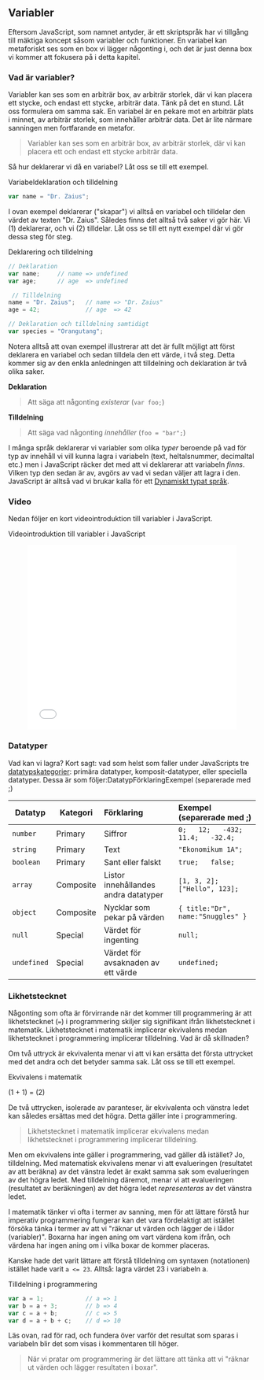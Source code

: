 ## Variabler

Eftersom JavaScript, som namnet antyder, är ett skriptspråk har vi tillgång till mäktiga koncept såsom variabler och funktioner. En variabel kan metaforiskt ses som en box vi lägger någonting i, och det är just denna box vi kommer att fokusera på i detta kapitel.

### Vad är variabler?

Variabler kan ses som en arbiträr box, av arbiträr storlek, där vi kan placera ett stycke, och endast ett stycke, arbiträr data. Tänk på det en stund. Låt oss formulera om samma sak. En variabel är en pekare mot en arbiträr plats i minnet, av arbiträr storlek, som innehåller arbiträr data. Det är lite närmare sanningen men fortfarande en metafor.

> Variabler kan ses som en arbiträr box, av arbiträr storlek, där vi kan placera ett och endast ett stycke arbiträr data.

Så hur deklarerar vi då en variabel? Låt oss se till ett exempel.

Variabeldeklaration och tilldelning

```javascript
var name = "Dr. Zaius";
```

I ovan exempel deklarerar ("skapar") vi alltså en variabel och tilldelar den värdet av texten "Dr. Zaius". Således finns det alltså två saker vi gör här. Vi (1) deklarerar, och vi (2) tilldelar. Låt oss se till ett nytt exempel där vi gör dessa steg för steg.

Deklarering och tilldelning

```javascript
// Deklaration
var name;     // name => undefined
var age;      // age  => undefined

 // Tilldelning
name = "Dr. Zaius";   // name => "Dr. Zaius"
age = 42;             // age  => 42

// Deklaration och tilldelning samtidigt
var species = "Orangutang";
```

Notera alltså att ovan exempel illustrerar att det är fullt möjligt att först deklarera en variabel och sedan tilldela den ett värde, i två steg. Detta kommer sig av den enkla anledningen att tilldelning och deklaration är två olika saker.

**Deklaration**

> Att säga att någonting _existerar_
> (`var foo;`)

**Tilldelning**

> Att säga vad någonting _innehåller_
> (`foo = "bar";`)

I många språk deklarerar vi variabler som olika _typer_ beroende på vad för typ av innehåll vi vill kunna lagra i variabeln (text, heltalsnummer, decimaltal etc.) men i JavaScript räcker det med att vi deklarerar att variabeln _finns_. Vilken typ den sedan är av, avgörs av vad vi sedan väljer att lagra i den. JavaScript är alltså vad vi brukar kalla för ett [Dynamiskt typat språk][0].

### Video

Nedan följer en kort videointroduktion till variabler i JavaScript.

Videointroduktion till variabler i JavaScript

<figure>
<iframe width="100%" height="375" src="//www.youtube.com/embed/J_XO0AzXE6Q?rel=0&vq=hd1080" frameborder="0" allowfullscreen></iframe>
</figure>

### Datatyper

Vad kan vi lagra? Kort sagt: vad som helst som faller under JavaScripts tre [datatypskategorier][1]: primära datatyper, komposit-datatyper, eller speciella datatyper. Dessa är som följer:DatatypFörklaringExempel (separerade med ;)


| Datatyp     | Kategori  | Förklaring                               | Exempel (separerade med ;)
|-------------|-----------|:-----------------------------------------|:---------------------------
| `number`    | Primary   | Siffror                                  | `0;   12;   -432;   11.4;   -32.4;`
| `string`    | Primary   | Text                                     | `"Ekonomikum 1A";`
| `boolean`   | Primary   | Sant eller falskt                        | `true;   false;`
| `array`     | Composite | Listor innehållandes andra datatyper     | `[1, 3, 2];   ["Hello", 123];`
| `object`    | Composite | Nycklar som pekar på värden              | `{ title:"Dr", name:"Snuggles" }`
| `null`      | Special   | Värdet för ingenting                     | `null;`
| `undefined` | Special   | Värdet för avsaknaden av ett värde       | `undefined;`

### Likhetstecknet

Någonting som ofta är förvirrande när det kommer till programmering är att likhetstecknet (`=`) i programmering skiljer sig signifikant ifrån likhetstecknet i matematik. Likhetstecknet i matematik implicerar ekvivalens medan likhetstecknet i programmering implicerar tilldelning. Vad är då skillnaden?

Om två uttryck är ekvivalenta menar vi att vi kan ersätta det första uttrycket med det andra och det betyder samma sak. Låt oss se till ett exempel.

Ekvivalens i matematik

(1 + 1)  =  (2)

De två uttrycken, isolerade av paranteser, är ekvivalenta och vänstra ledet kan således ersättas med det högra. Detta gäller inte i programmering.

> Likhetstecknet i matematik implicerar ekvivalens medan likhetstecknet i programmering implicerar tilldelning.

Men om ekvivalens inte gäller i programmering, vad gäller då istället? Jo, tilldelning. Med matematisk ekvivalens menar vi att evalueringen (resultatet av att beräkna) av det vänstra ledet är exakt samma sak som evalueringen av det högra ledet. Med tilldelning däremot, menar vi att evalueringen (resultatet av beräkningen) av det högra ledet _representeras_ av det vänstra ledet.

I matematik tänker vi ofta i termer av sanning, men för att lättare förstå hur imperativ programmering fungerar kan det vara fördelaktigt att istället försöka tänka i termer av att vi "räknar ut värden och lägger de i lådor (variabler)". Boxarna har ingen aning om vart värdena kom ifrån, och värdena har ingen aning om i vilka boxar de kommer placeras.

Kanske hade det varit lättare att förstå tilldelning om syntaxen (notationen) istället hade varit `a <= 23`. Alltså: lagra värdet 23 i variabeln a.

Tilldelning i programmering

```javascript
var a = 1;            // a => 1
var b = a + 3;        // b => 4
var c = a + b;        // c => 5
var d = a + b + c;    // d => 10
```

Läs ovan, rad för rad, och fundera över varför det resultat som sparas i variabeln blir det som visas i kommentaren till höger.

> När vi pratar om programmering är det lättare att tänka att vi "räknar ut värden och lägger resultaten i boxar".



[0]: http://sv.wikipedia.org/wiki/Typsystem
[1]: http://msdn.microsoft.com/en-us/library/ie/7wkd9z69(v=vs.94).aspx
